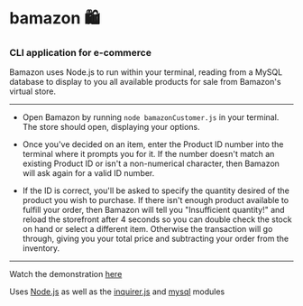 # bamazon 🛍
### CLI application for e-commerce

Bamazon uses Node.js to run within your terminal, reading from a MySQL database to display to you all available products for sale from Bamazon's virtual store.

---

+ Open Bamazon by running `node bamazonCustomer.js` in your terminal. The store should open, displaying your options.

+ Once you've decided on an item, enter the Product ID number into the terminal where it prompts you for it. If the number doesn't match an existing Product ID or isn't a non-numerical character, then Bamazon will ask again for a valid ID number.

+ If the ID is correct, you'll be asked to specify the quantity desired of the product you wish to purchase. If there isn't enough product available to fulfill your order, then Bamazon will tell you "Insufficient quantity!" and reload the storefront after 4 seconds so you can double check the stock on hand or select a different item. Otherwise the transaction will go through, giving you your total price and subtracting your order from the inventory.

---

Watch the demonstration [here](https://drive.google.com/open?id=1yK2H3GvpYBcAd8bSGtSinni86I0S00f4 "Bamazon Demo on Google Drive")

Uses [Node.js](https://nodejs.org/en/ "Node.js") as well as the [inquirer.js](https://www.npmjs.com/package/inquirer/v/0.2.3 "inquirer npm docs") and [mysql](https://www.npmjs.com/package/mysql "mysql npm docs") modules
